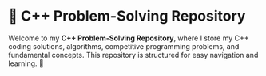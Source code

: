 # 🚀 C++ Problem-Solving Repository

Welcome to my **C++ Problem-Solving Repository**, where I store my C++ coding solutions, algorithms, competitive programming problems, and fundamental concepts. This repository is structured for easy navigation and learning. 🚀
